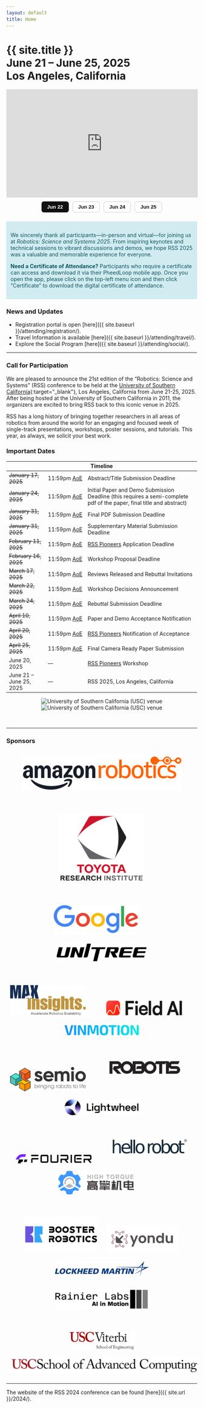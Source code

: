 ```yaml
---
layout: default
title: Home
---
```

<!-- <div style="margin-top: 20px; background-color: #ffcc00; padding: 10px; text-align: center; font-weight: bold; font-size: 18px;">
  The registration portal is now open! Click <a href="{{ site.baseurl }}/attending/registration/" style="color: #0000EE; text-decoration: underline;">here</a> for details.
</div> -->

<!-- <div style="margin-top: 20px; background-color: #ffcc00; padding: 12px 10px 8px 10px; text-align: center; font-weight: bold; font-size: 18px; line-height: 1.2; vertical-align: middle;">
  Getting ready for your RSS 2025 trip? Please find important <a href="{{ site.baseurl }}/attending/travel/" style="color: #0000EE; text-decoration: underline;">travel information here</a>.
</div> -->


<h1 class="page-title">{{ site.title }}<br>
June 21 &ndash; June 25, 2025<br>Los Angeles, California</h1>


<!-- recording -->
<div class="rss-hero">
  <div class="rss-embed-wrap">
    <iframe
      id="rss-yt"
      title="RSS 2025 Recording"
      src="https://www.youtube.com/embed/QqK0IKINJEQ?rel=0&modestbranding=1"
      frameborder="0"
      allow="accelerometer; autoplay; clipboard-write; encrypted-media; gyroscope; picture-in-picture; web-share"
      allowfullscreen
    ></iframe>
  </div>

  <div id="dayselector" class="rss-daybar">
    <button class="daybutton active" data-yt="QqK0IKINJEQ">Jun 22</button>
    <button class="daybutton" data-yt="qJgmmudGrY8">Jun 23</button>
    <button class="daybutton" data-yt="b6SVm8zuUcc">Jun 24</button>
    <button class="daybutton" data-yt="74EDmPwbOYc">Jun 25</button>
  </div>
</div>

<style>
  .rss-hero { max-width: 1080px; margin: 0 auto 24px; }
  .rss-embed-wrap {
    position: relative; width: 100%; padding-top: 56.25%; /* 16:9 */
    background: #000; border: 1px solid #e0e0e0;
  }
  .rss-embed-wrap iframe {
    position: absolute; top: 0; left: 0; width: 100%; height: 100%;
  }
  .rss-daybar {
    display: flex; gap: 10px; justify-content: center; flex-wrap: wrap;
    margin-top: 10px;
  }
  .daybutton {
    border: 1px solid #ccc; background: #fff; color: #111;
    padding: 6px 14px; border-radius: 6px; cursor: pointer;
    font-weight: 600;
  }
  .daybutton:hover { background: #f7f7f7; }
  .daybutton.active {
    background: #111; color: #fff; border-color: #111;
  }
</style>

<script>
  (function () {
    const frame = document.getElementById('rss-yt');
    const buttons = document.querySelectorAll('#dayselector .daybutton');

    buttons.forEach(btn => {
      btn.addEventListener('click', () => {
        const id = btn.dataset.yt;
        buttons.forEach(b => b.classList.remove('active'));
        btn.classList.add('active');
        frame.src = "https://www.youtube.com/embed/" + id + "?rel=0&modestbranding=1&autoplay=1";
      });
    });
  })();
</script>


<!-- ### Important Announcements -->

<div class="alert alert-info" style="border: 1px solid #bee5eb; padding: 12px 10px; margin-top: 20px; background-color: #d1ecf1; color: #0c5460;">
  <p>We sincerely thank all participants—in-person and virtual—for joining us at <i>Robotics: Science and Systems 2025</i>. From inspiring keynotes and technical sessions to vibrant discussions and demos, we hope RSS 2025 was a valuable and memorable experience for everyone.</p>
  <p><strong>Need a Certificate of Attendance?</strong> Participants who require a certificate can access and download it via their PheedLoop mobile app. Once you open the app, please click on the top-left menu icon and then click “Certificate” to download the digital certificate of attendance.</p>
</div>

<!-- <div class="alert alert-warning" style="border: 1px solid #f0ad4e; padding: 10px; margin-top: 20px; background-color: #fcf8e3;">
  <strong>Weekend Vehicle Access:</strong> On weekends, the only open entrance to the USC campus is the <a href="https://maps.app.goo.gl/QPxY2eyPfaPqxFKQ8" style="color: #721c24; text-decoration: underline;">North Gate at 1064–1000 W Jefferson Blvd</a>. Pedestrian entrances remain open.
</div>

<div class="alert alert-warning" style="border: 1px solid #f0ad4e; padding: 10px; margin-top: 20px; background-color: #fcf8e3;">
  <strong>Important Announcement:</strong>
  We want to reassure RSS attendees that the USC campus is unaffected by the recent protests in Los Angeles, and RSS 2025 will proceed as planned. The safety and well-being of our attendees remains our highest priority, and we will continue to monitor the situation and provide timely updates here. See the <a href="{{ site.baseurl }}/attending/travel/" style="color: #0000EE; text-decoration: underline;">Travel</a> page for additional information to help you plan your trip.
</div> -->


<!-- **Announcement 1:** In response to the recent wildfires in Los Angeles, we have made adjustments to the RSS 2025 submission timeline, to show our support to the LA community who is going to generously host us this June. While the abstract/title submission (January 17) and the initial paper submission (January 24) deadlines remain unchanged, the authors will be able to continue updating the pdf of their paper until January 31, 2025 (which is also the supplementary material deadline). For more details, read our [full announcement](/updates/la-wildfires/).
ocial Program
**Announcement 2:** Submitting an abstract (by the January 17 deadline) or a semi-complete paper (by the January 24 deadline) for a paper that is currently under submission to another conference (e.g. ICRA, ICLR, CVPR) is still considered a double submission and is forbidden by RSS rules. However, if the paper has substantial innovation with respect to the paper that is already in submission (i.e., it would qualify as a different and novel paper and you would not withdraw it even if the paper under review is accepted), you should feel free to submit it to RSS. -->

### News and Updates

- Registration portal is open [here]({{ site.baseurl }}/attending/registration/).
- Travel Information is available [here]({{ site.baseurl }}/attending/travel/).
- Explore the Social Program [here]({{ site.baseurl }}/attending/social/).

---

### Call for Participation

We are pleased to announce the 21st edition of the “Robotics: Science and Systems” (RSS) conference to be held at the [University of Southern California](https://www.usc.edu/){:target="_blank"}, Los Angeles, California from June 21-25, 2025. 
After being hosted at the University of Southern California in 2011, the organizers are excited to bring RSS back to this iconic venue in 2025.

RSS has a long history of bringing together researchers in all areas of robotics from around the world for an engaging and focused week of single-track presentations, workshops, poster sessions, and tutorials. This year, as always, we solicit your best work.

### Important Dates

<style>
  .nowrap {
    white-space: nowrap;
  }
  .wrap {
    white-space: normal;
  }
</style>

<table class="table">
    <thead>
      <tr>
        <th colspan="3">Timeline</th>
      </tr>
    </thead>
    <tbody>
      <tr>
        <td><s>January 17, 2025</s></td>
        <td class="nowrap">11:59pm <a href="https://time.is/Anywhere_on_Earth">AoE</a></td>
        <td class="wrap">Abstract/Title Submission Deadline</td>
      </tr>
      <tr>
        <td><s>January 24, 2025</s></td>
        <td class="nowrap">11:59pm <a href="https://time.is/Anywhere_on_Earth">AoE</a></td>
        <td class="wrap">Initial Paper and Demo Submission Deadline (this requires a semi-complete pdf of the paper, final title and abstract)</td>
      </tr>
      <tr>
        <td><s>January 31, 2025</s></td>
        <td class="nowrap">11:59pm <a href="https://time.is/Anywhere_on_Earth">AoE</a></td>
        <td class="wrap">Final PDF Submission Deadline</td>
      </tr>
      <tr>
        <td><s>January 31, 2025</s></td>
        <td class="nowrap">11:59pm <a href="https://time.is/Anywhere_on_Earth">AoE</a></td>
        <td class="wrap">Supplementary Material Submission Deadline</td>
      </tr>
      <tr>
        <td><s>February 11, 2025</s></td>
        <td class="nowrap">11:59pm <a href="https://time.is/Anywhere_on_Earth">AoE</a></td>
        <td class="wrap"><a href="https://sites.google.com/view/rsspioneers2025/" target="_blank">RSS Pioneers</a> Application Deadline</td>
      </tr>
      <tr>
        <td><s>February 16, 2025</s></td>
        <td class="nowrap">11:59pm <a href="https://time.is/Anywhere_on_Earth">AoE</a></td>
        <td class="wrap">Workshop Proposal Deadline</td>
      </tr>
      <tr>
        <td><s>March 17, 2025</s></td>
        <td class="nowrap">11:59pm <a href="https://time.is/Anywhere_on_Earth">AoE</a></td>
        <td class="wrap">Reviews Released and Rebuttal Invitations</td>
      </tr>
      <tr>
        <td><s>March 22, 2025</s></td>
        <td class="nowrap">11:59pm <a href="https://time.is/Anywhere_on_Earth">AoE</a></td>
        <td class="wrap">Workshop Decisions Announcement</td>
      </tr>
      <tr>
        <td><s>March 24, 2025</s></td>
        <td class="nowrap">11:59pm <a href="https://time.is/Anywhere_on_Earth">AoE</a></td>
        <td class="wrap">Rebuttal Submission Deadline</td>
      </tr>
      <tr>
        <td><s>April 10, 2025</s></td>
        <td class="nowrap">11:59pm <a href="https://time.is/Anywhere_on_Earth">AoE</a></td>
        <td class="wrap">Paper and Demo Acceptance Notification</td>
      </tr>
      <tr>
        <td><s>April 20, 2025</s></td>
        <td class="nowrap">11:59pm <a href="https://time.is/Anywhere_on_Earth">AoE</a></td>
        <td class="wrap"><a href="https://sites.google.com/view/rsspioneers2025/" target="_blank">RSS Pioneers</a> Notification of Acceptance</td>
      </tr>
      <tr>
        <td><s>April 25, 2025</s></td>
        <td class="nowrap">11:59pm <a href="https://time.is/Anywhere_on_Earth">AoE</a></td>
        <td class="wrap">Final Camera Ready Paper Submission</td>
      </tr>
      <tr>
        <td>June 20, 2025</td>
        <td>—</td>
        <td class="wrap"><a href="https://sites.google.com/view/rsspioneers2025/" target="_blank">RSS Pioneers</a> Workshop</td>
      </tr>
      <tr>
        <td>June 21 &ndash; June 25, 2025</td>
        <td>—</td>
        <td class="wrap">RSS 2025, Los Angeles, California</td>
      </tr>
    </tbody>
</table>

<p class="img-container" style="text-align: center;">
  <img src="{{ site.baseurl }}/images/rss2025_usc1.jpg" alt="University of Southern California (USC) venue" class="img-responsive img-same-height" />
  <img src="{{ site.baseurl }}/images/rss2025_usc2.jpg" alt="University of Southern California (USC) venue" class="img-responsive img-same-height" />
</p>

<br/>

---

<h3 id="sponsors">Sponsors</h3>

<!-- Row 1 -->
<p style="text-align: center;">
  <img alt="Amazon Robotics" src="images/sponsors2025/1_amazon_robotics.png"
       style="height: auto; width: auto; max-width: 425px; margin: 10px;" />
</p>

<!-- Row 2 -->
<div style="height: 10px;"></div>
<p style="text-align: center;">
  <img alt="Toyota Research Institute" src="images/sponsors2025/2_tri.png"
       style="height: auto; width: auto; max-width: 225px; margin: 10px;" />
</p>

<!-- Row 3 -->
<div style="height: 10px;"></div>
<p style="text-align: center;">
  <img alt="Google" src="images/sponsors2025/3a_google.png"
       style="height: auto; width: auto; max-width: 225px; margin: 10px; margin-right: 40px;" />
  <img alt="Unitree" src="images/sponsors2025/3b_unitree.png"
       style="height: auto; width: auto; max-width: 250px; margin: 10px;" />
</p>

<!-- Row 4 -->
<div style="height: 10px;"></div>
<p style="text-align: center;">
  <img alt="MaxInsights" src="images/sponsors2025/4a_maxinsights.png"
       style="height: auto; width: auto; max-width: 200px; margin: 10px; margin-right: 40px;" />
  <img alt="Field AI" src="images/sponsors2025/4b_fieldai.png"
       style="height: auto; width: auto; max-width: 200px; margin: 10px; margin-right: 40px;" />
  <img alt="Vinmotion" src="images/sponsors2025/4c_vinmotion.png"
       style="height: auto; width: auto; max-width: 200px; margin: 10px;" />
</p>

<!-- Row 5 -->
<div style="height: 10px;"></div>
<p style="text-align: center;">
  <img alt="Semio" src="images/sponsors2025/5a_semio.png"
       style="height: auto; width: auto; max-width: 200px; margin: 10px; margin-right: 40px; vertical-align: -42px;" />
  <img alt="Robotis" src="images/sponsors2025/5b_robotis.png"
       style="height: auto; width: auto; max-width: 200px; margin: 10px; margin-right: 40px;" />
  <img alt="Lightwheel Robotics" src="images/sponsors2025/5c_lightwheel.png"
       style="height: auto; width: auto; max-width: 200px; margin: 10px;" />
</p>

<!-- Row 6 -->
<div style="height: 10px;"></div>
<p style="text-align: center;">
  <img alt="Fourier Intelligence" src="images/sponsors2025/6a_fourier.png"
       style="height: auto; width: auto; max-width: 200px; margin: 10px; margin-right: 40px; vertical-align: -25px;" />
  <img alt="Hello Robot" src="images/sponsors2025/6b_hellorobot.png"
       style="height: auto; width: auto; max-width: 200px; margin: 10px;" />
  <img alt="High Torque" src="images/sponsors2025/6c_high_torque.jpg"
       style="height: auto; width: auto; max-width: 200px; margin: 10px; margin-right: 40px; vertical-align: -25px;" />
</p>

<!-- Row 7 -->
<div style="height: 10px;"></div>
<p style="text-align: center;">
  <img alt="Booster" src="images/sponsors2025/7a_booster_robotics.png"
       style="height: auto; width: auto; max-width: 190px; margin: 10px;" />
  <img alt="Yondu" src="images/sponsors2025/7b_yondu.png"
       style="height: auto; width: auto; max-width: 190px; margin: 10px;" />
  <img alt="Lockheed Martin" src="images/sponsors2025/7c_lockheed.png"
       style="height: auto; width: auto; max-width: 250px; margin: 10px;" />
</p>

<!-- Row 7.5 -->
<p style="text-align: center;">
  <img alt="Rainier" src="images/sponsors2025/rainier_labs_bw.png"
       style="height: auto; width: auto; max-width: 250px; margin: 5px;" />
</p>

<!-- Row 8 -->
<div style="height: 10px;"></div>
<p style="text-align: center;">
  <img alt="USC Engineering" src="images/sponsors2025/8a_usc_engineering.png"
       style="height: auto; width: auto; max-width: 177px; margin: 10px; vertical-align: -37px;" />
  <img alt="USC Computing" src="images/sponsors2025/8b_usc_computing.png"
       style="height: auto; width: auto; max-width: 500px; margin: 10px;" />
</p>

---
The website of the RSS 2024 conference can be found [here]({{ site.url }}/2024/).

<br/>
<br/>
<br/>
<br/>
<br/>
